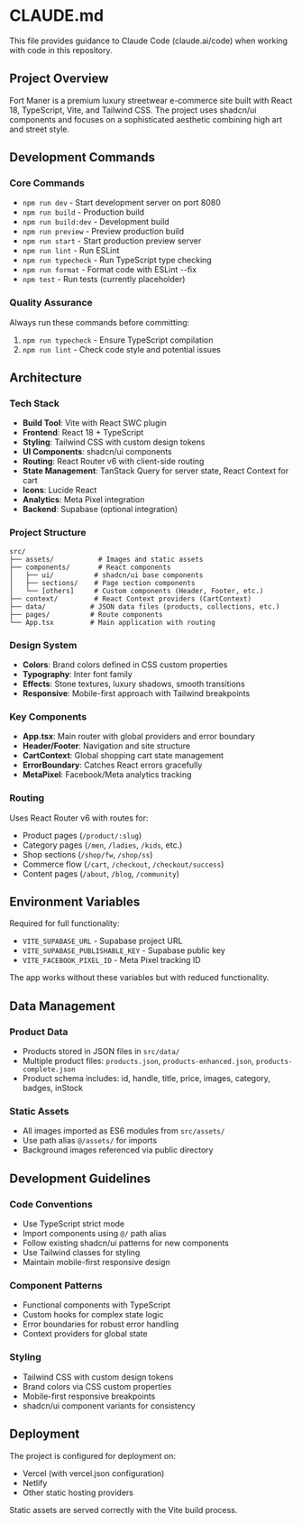 # CLAUDE.md

This file provides guidance to Claude Code (claude.ai/code) when working with code in this repository.

## Project Overview

Fort Maner is a premium luxury streetwear e-commerce site built with React 18, TypeScript, Vite, and Tailwind CSS. The project uses shadcn/ui components and focuses on a sophisticated aesthetic combining high art and street style.

## Development Commands

### Core Commands
- `npm run dev` - Start development server on port 8080
- `npm run build` - Production build
- `npm run build:dev` - Development build
- `npm run preview` - Preview production build
- `npm run start` - Start production preview server
- `npm run lint` - Run ESLint
- `npm run typecheck` - Run TypeScript type checking
- `npm run format` - Format code with ESLint --fix
- `npm test` - Run tests (currently placeholder)

### Quality Assurance
Always run these commands before committing:
1. `npm run typecheck` - Ensure TypeScript compilation
2. `npm run lint` - Check code style and potential issues

## Architecture

### Tech Stack
- **Build Tool**: Vite with React SWC plugin
- **Frontend**: React 18 + TypeScript
- **Styling**: Tailwind CSS with custom design tokens
- **UI Components**: shadcn/ui components
- **Routing**: React Router v6 with client-side routing
- **State Management**: TanStack Query for server state, React Context for cart
- **Icons**: Lucide React
- **Analytics**: Meta Pixel integration
- **Backend**: Supabase (optional integration)

### Project Structure
```
src/
├── assets/           # Images and static assets
├── components/       # React components
│   ├── ui/          # shadcn/ui base components
│   ├── sections/    # Page section components
│   └── [others]     # Custom components (Header, Footer, etc.)
├── context/         # React Context providers (CartContext)
├── data/           # JSON data files (products, collections, etc.)
├── pages/          # Route components
└── App.tsx         # Main application with routing
```

### Design System
- **Colors**: Brand colors defined in CSS custom properties
- **Typography**: Inter font family
- **Effects**: Stone textures, luxury shadows, smooth transitions
- **Responsive**: Mobile-first approach with Tailwind breakpoints

### Key Components
- **App.tsx**: Main router with global providers and error boundary
- **Header/Footer**: Navigation and site structure
- **CartContext**: Global shopping cart state management
- **ErrorBoundary**: Catches React errors gracefully
- **MetaPixel**: Facebook/Meta analytics tracking

### Routing
Uses React Router v6 with routes for:
- Product pages (`/product/:slug`)
- Category pages (`/men`, `/ladies`, `/kids`, etc.)
- Shop sections (`/shop/fw`, `/shop/ss`)
- Commerce flow (`/cart`, `/checkout`, `/checkout/success`)
- Content pages (`/about`, `/blog`, `/community`)

## Environment Variables

Required for full functionality:
- `VITE_SUPABASE_URL` - Supabase project URL
- `VITE_SUPABASE_PUBLISHABLE_KEY` - Supabase public key
- `VITE_FACEBOOK_PIXEL_ID` - Meta Pixel tracking ID

The app works without these variables but with reduced functionality.

## Data Management

### Product Data
- Products stored in JSON files in `src/data/`
- Multiple product files: `products.json`, `products-enhanced.json`, `products-complete.json`
- Product schema includes: id, handle, title, price, images, category, badges, inStock

### Static Assets
- All images imported as ES6 modules from `src/assets/`
- Use path alias `@/assets/` for imports
- Background images referenced via public directory

## Development Guidelines

### Code Conventions
- Use TypeScript strict mode
- Import components using `@/` path alias
- Follow existing shadcn/ui patterns for new components
- Use Tailwind classes for styling
- Maintain mobile-first responsive design

### Component Patterns
- Functional components with TypeScript
- Custom hooks for complex state logic
- Error boundaries for robust error handling
- Context providers for global state

### Styling
- Tailwind CSS with custom design tokens
- Brand colors via CSS custom properties
- Mobile-first responsive breakpoints
- shadcn/ui component variants for consistency

## Deployment

The project is configured for deployment on:
- Vercel (with vercel.json configuration)
- Netlify
- Other static hosting providers

Static assets are served correctly with the Vite build process.